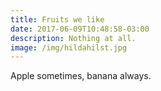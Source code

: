 ```yaml
---
title: Fruits we like
date: 2017-06-09T10:48:58-03:00
description: Nothing at all.
image: /img/hildahilst.jpg
---
```

Apple sometimes, banana always.

